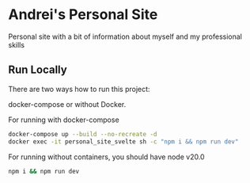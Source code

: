 
# Andrei's Personal Site

Personal site with a bit of information about myself and my professional skills


## Run Locally

There are two ways how to run this project:

docker-compose or without Docker.

For running with docker-compose
```bash
docker-compose up --build --no-recreate -d
docker exec -it personal_site_svelte sh -c "npm i && npm run dev"
```

For running without containers, you should have node v20.0


```bash
npm i && npm run dev
```

